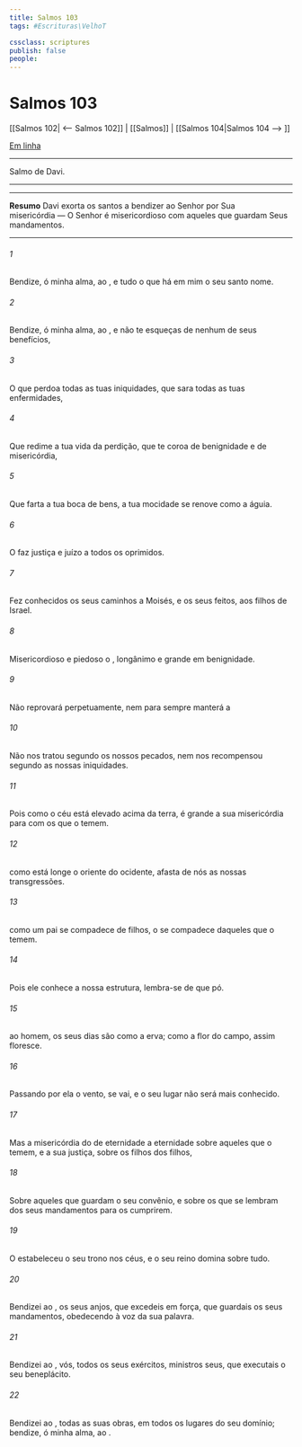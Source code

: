 ```yaml
---
title: Salmos 103
tags: #Escrituras\VelhoT

cssclass: scriptures
publish: false
people:
---
```


# Salmos 103
[[Salmos 102| <-- Salmos 102]] | [[Salmos]] | [[Salmos 104|Salmos 104 --> ]]

[Em linha](https://churchofjesuschrist.org/study/scriptures/ot/ps/103?lang=por)

---
Salmo de Davi.

---

---
__Resumo__
Davi exorta os santos a bendizer ao Senhor por Sua misericórdia — O Senhor é misericordioso com aqueles que guardam Seus mandamentos.

---
###### 1 
Bendize, ó minha alma, ao , e tudo o que há em mim  o seu santo nome.

###### 2 
Bendize, ó minha alma, ao , e não te esqueças de nenhum de seus benefícios,

###### 3 
O que perdoa todas as tuas iniquidades, que sara todas as tuas enfermidades,

###### 4 
Que redime a tua vida da perdição, que te coroa de benignidade e de misericórdia,

###### 5 
Que farta a tua boca de bens,  a tua mocidade se renove como a  águia.

###### 6 
O  faz justiça e juízo a todos os oprimidos.

###### 7 
Fez conhecidos os seus caminhos a Moisés, e os seus feitos, aos filhos de Israel.

###### 8 
Misericordioso e piedoso  o , longânimo e grande em benignidade.

###### 9 
Não reprovará perpetuamente, nem para sempre manterá a 

###### 10 
Não nos tratou segundo os nossos pecados, nem nos recompensou segundo as nossas iniquidades.

###### 11 
Pois  como o céu está elevado acima da terra,  é grande a sua misericórdia para com os que o temem.

###### 12 
 como está longe o oriente do ocidente,  afasta de nós as nossas transgressões.

###### 13 
 como um pai se compadece de  filhos,  o  se compadece daqueles que o temem.

###### 14 
Pois ele conhece a nossa estrutura, lembra-se de que  pó.

###### 15 
 ao homem, os seus dias são como a erva; como a flor do campo, assim floresce.

###### 16 
Passando por ela o vento,  se vai, e o seu lugar não será mais conhecido.

###### 17 
Mas a misericórdia do   de eternidade a eternidade sobre aqueles que o temem, e a sua justiça, sobre os filhos dos filhos,

###### 18 
Sobre aqueles que guardam o seu convênio, e sobre os que se lembram dos seus mandamentos para os cumprirem.

###### 19 
O  estabeleceu o seu trono nos céus, e o seu reino domina sobre tudo.

###### 20 
Bendizei ao ,  os seus anjos, que excedeis em força, que guardais os seus mandamentos, obedecendo à voz da sua palavra.

###### 21 
Bendizei ao , vós, todos os seus exércitos, ministros seus, que executais o seu beneplácito.

###### 22 
Bendizei ao , todas as suas obras, em todos os lugares do seu domínio; bendize, ó minha alma, ao .

